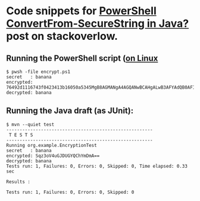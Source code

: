 # Code snippets for [PowerShell ConvertFrom-SecureString in Java?](https://stackoverflow.com/questions/58423051/powershell-convertfrom-securestring-in-java) post on stackoverlow.

## Running the PowerShell script ([on Linux](https://docs.microsoft.com/en-us/powershell/scripting/install/installing-powershell-core-on-linux?view=powershell-6)

```
$ pwsh -file encrypt.ps1
secret   : banana
encrypted: 76492d1116743f0423413b16050a5345MgB8AGMANgA4AGQANwBCAHgALwB3AFYAdQB0AFIAcwBDAFUAOQBOADAAVgBFAHcAPQA9AHwANgAyAGYAMABiAGIAMgA5ADAANwAzAGYANABhAGIAYwAzAGUAMwBkADMAOQAzADIAZAA5AGQAYgAyAGYAYQA4AA==
decrypted: banana
```

## Running the Java draft (as JUnit):

```
$ mvn --quiet test
-------------------------------------------------------
 T E S T S
-------------------------------------------------------
Running org.example.EncryptionTest
secret   : banana
encrypted: Sqz3oV4uGJDUGYQChYmDmA==
decrypted: banana
Tests run: 1, Failures: 0, Errors: 0, Skipped: 0, Time elapsed: 0.33 sec

Results :

Tests run: 1, Failures: 0, Errors: 0, Skipped: 0
```
